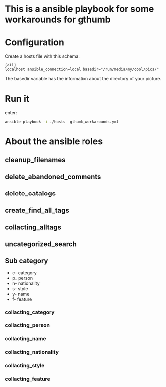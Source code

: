 # This is a ansible playbook for some workarounds for  gthumb #

# Configuration #

Create a hosts file with this schema:

```
[all]
localhost ansible_connection=local basedir="/run/media/my/cool/pics/"
```
The basedir variable has the information about the directory of your picture.

# Run it #

enter:
```bash
ansible-playbook -i ./hosts  gthumb_workarounds.yml
```
# About the ansible roles #

##  cleanup_filenames ##
##  delete_abandoned_comments ##
##  delete_catalogs ##
##  create_find_all_tags ##
##  collacting_alltags ##
##  uncategorized_search ##

## Sub category ##

* c- category
* p_ person
* n- nationality
* s- style
* y- name
* f- feature

###  collacting_category ###
###  collacting_person ###
###  collacting_name ###
###  collacting_nationality ###
###  collacting_style ###
###  collacting_feature ###

